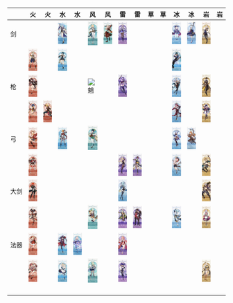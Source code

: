 |　　| 火 | 火 | 水 | 水 | 风 | 风 | 雷 | 雷 | 草 | 草 | 冰 | 冰 | 岩 | 岩 |
|----|----|----|----|----|----|----|----|----|----|----|----|----|----|----|
|剑　|||![神理绫人](/img/神理绫人.jpg)||![琴](/img/琴.jpg)|![枫原万叶](/img/枫原万叶.jpg)|![刻晴](/img/刻晴.jpg)||||![七七](/img/七七.jpg)|![神里绫华](/img/神里绫华.jpg)|![阿贝多](/img/阿贝多.jpg)||
|　　|![班尼特](/img/班尼特.jpg)||![行秋](/img/行秋.jpg)||||||||![凯亚](/img/凯亚.jpg)||||
|枪　|![胡桃](/img/胡桃.jpg)||||![魈](/img/魈.jpg)||![雷电将军](/img/雷电将军.jpg)||||![申鹤](/img/申鹤.jpg)||![钟离](/img/钟离.jpg)||
|　　|![香菱](/img/香菱.jpg)|![托马](/img/托马.jpg)|||||||||![罗莎利亚](/img/罗莎利亚.jpg)||![云堇](/img/云堇.jpg)||
|弓　|![肖宫](/img/肖宫.jpg)||![达达利亚](/img/达达利亚.jpg)||![温蒂](/img/温蒂.jpg)||||||![甘雨](/img/甘雨.png)|![埃洛伊](/img/埃洛伊.jpg)|||
|　　|![安柏](/img/安柏.jpg)||||||![菲谢尔](/img/菲谢尔.jpg)|![九条裟罗](/img/九条裟罗.jpg)|||![迪奥娜](/img/迪奥娜.jpg)||![五郎](/img/五郎.jpg)||
|大剑|![迪卢克](/img/迪卢克.jpg)||||||![悠菈](/img/悠菈.jpg)||||||![荒泷一斗](/img/荒泷一斗.jpg)||
|　　|![辛焱](/img/辛焱.jpg)||||![早柚](/img/早柚.jpg)||![雷泽](/img/雷泽.jpg)|![北斗](/img/北斗.jpg)|||![重云](/img/重云.jpg)||![诺艾尔](/img/诺艾尔.jpg)||
|法器|![可莉](/img/可莉.jpg)||![莫娜](/img/莫娜.jpg)|![珊瑚宫心海](/img/珊瑚宫心海.png)|||![八重神子](/img/八重神子.jpg)||||||||
|　　|![烟绯](/img/烟绯.jpg)||![芭芭拉](/img/芭芭拉.png)||![砂糖](/img/砂糖.jpg)||![丽莎](/img/丽莎.jpg)||||||![凝光](/img/凝光.jpg)||
|　　|||||||||||||||